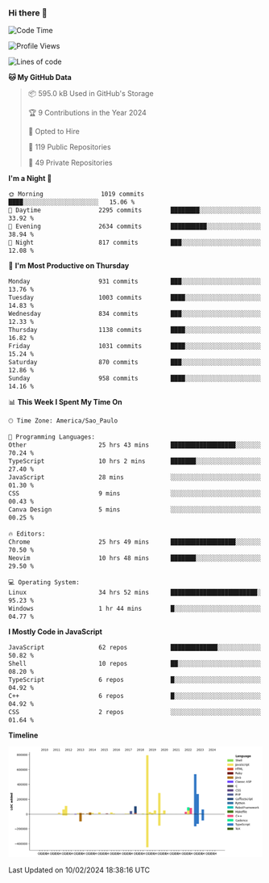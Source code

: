 ### Hi there 👋

<!--START_SECTION:waka-->
![Code Time](http://img.shields.io/badge/Code%20Time-5%2C611%20hrs%2043%20mins-blue)

![Profile Views](http://img.shields.io/badge/Profile%20Views-2-blue)

![Lines of code](https://img.shields.io/badge/From%20Hello%20World%20I%27ve%20Written-2.8%20million%20lines%20of%20code-blue)

**🐱 My GitHub Data** 

> 📦 595.0 kB Used in GitHub's Storage 
 > 
> 🏆 9 Contributions in the Year 2024
 > 
> 💼 Opted to Hire
 > 
> 📜 119 Public Repositories 
 > 
> 🔑 49 Private Repositories 
 > 
**I'm a Night 🦉** 

```text
🌞 Morning                1019 commits        ████░░░░░░░░░░░░░░░░░░░░░   15.06 % 
🌆 Daytime                2295 commits        ████████░░░░░░░░░░░░░░░░░   33.92 % 
🌃 Evening                2634 commits        ██████████░░░░░░░░░░░░░░░   38.94 % 
🌙 Night                  817 commits         ███░░░░░░░░░░░░░░░░░░░░░░   12.08 % 
```
📅 **I'm Most Productive on Thursday** 

```text
Monday                   931 commits         ███░░░░░░░░░░░░░░░░░░░░░░   13.76 % 
Tuesday                  1003 commits        ████░░░░░░░░░░░░░░░░░░░░░   14.83 % 
Wednesday                834 commits         ███░░░░░░░░░░░░░░░░░░░░░░   12.33 % 
Thursday                 1138 commits        ████░░░░░░░░░░░░░░░░░░░░░   16.82 % 
Friday                   1031 commits        ████░░░░░░░░░░░░░░░░░░░░░   15.24 % 
Saturday                 870 commits         ███░░░░░░░░░░░░░░░░░░░░░░   12.86 % 
Sunday                   958 commits         ████░░░░░░░░░░░░░░░░░░░░░   14.16 % 
```


📊 **This Week I Spent My Time On** 

```text
🕑︎ Time Zone: America/Sao_Paulo

💬 Programming Languages: 
Other                    25 hrs 43 mins      ██████████████████░░░░░░░   70.24 % 
TypeScript               10 hrs 2 mins       ███████░░░░░░░░░░░░░░░░░░   27.40 % 
JavaScript               28 mins             ░░░░░░░░░░░░░░░░░░░░░░░░░   01.30 % 
CSS                      9 mins              ░░░░░░░░░░░░░░░░░░░░░░░░░   00.43 % 
Canva Design             5 mins              ░░░░░░░░░░░░░░░░░░░░░░░░░   00.25 % 

🔥 Editors: 
Chrome                   25 hrs 49 mins      ██████████████████░░░░░░░   70.50 % 
Neovim                   10 hrs 48 mins      ███████░░░░░░░░░░░░░░░░░░   29.50 % 

💻 Operating System: 
Linux                    34 hrs 52 mins      ████████████████████████░   95.23 % 
Windows                  1 hr 44 mins        █░░░░░░░░░░░░░░░░░░░░░░░░   04.77 % 
```

**I Mostly Code in JavaScript** 

```text
JavaScript               62 repos            █████████████░░░░░░░░░░░░   50.82 % 
Shell                    10 repos            ██░░░░░░░░░░░░░░░░░░░░░░░   08.20 % 
TypeScript               6 repos             █░░░░░░░░░░░░░░░░░░░░░░░░   04.92 % 
C++                      6 repos             █░░░░░░░░░░░░░░░░░░░░░░░░   04.92 % 
CSS                      2 repos             ░░░░░░░░░░░░░░░░░░░░░░░░░   01.64 % 
```



**Timeline**

![Lines of Code chart](https://raw.githubusercontent.com/jampow/jampow/master/assets/bar_graph.png)


 Last Updated on 10/02/2024 18:38:16 UTC
<!--END_SECTION:waka-->
